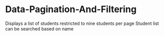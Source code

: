 # Data-Pagination-And-Filtering
 
Displays a list of students restricted to nine students per page 
Student list can be searched based on name
